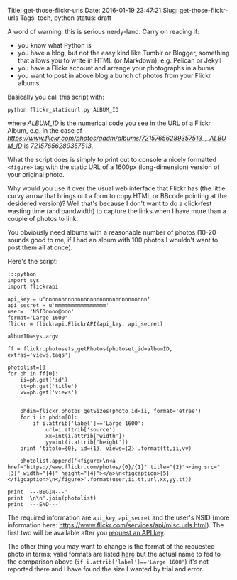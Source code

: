 Title: get-those-flickr-urls
Date: 2016-01-19 23:47:21
Slug: get-those-flickr-urls
Tags: tech, python
status: draft

A word of warning: this is serious nerdy-land. Carry on reading if:

* you know what Python is
* you have a blog, but not the easy kind like Tumblr or Blogger, something that allows you to write in HTML (or Markdown), e.g. Pelican or Jekyll
* you have a Flickr account and arrange your photographs in albums
* you want to post in above blog a bunch of photos from your Flickr albums

<!-- PELICAN_END_SUMMARY -->

Basically you call this script with:

    python flickr_staticurl.py ALBUM_ID

where _ALBUM_ID_ is the numerical code you see in the URL of a Flickr Album, e.g. in the case of _https://www.flickr.com/photos/aadm/albums/72157656289357513_,_ALBUM_ID_ is _72157656289357513_.

What the script does is simply to print out to console a nicely formatted `<figure>` tag with the static URL of a 1600px (long-dimension) version of your original photo.

Why would you use it over the usual web interface that Flickr has (the little curvy arrow that brings out a form to copy HTML or BBcode pointing at the desidered version)? Well that's because I don't want to do a click-fest wasting time (and bandwidth) to capture the links when I have more than a couple of photos to link.

You obviously need albums with a reasonable number of photos (10-20 sounds good to me; if I had an album with 100 photos I wouldn't want to post them all at once).

Here's the script:

    :::python
    import sys
    import flickrapi

    api_key = u'nnnnnnnnnnnnnnnnnnnnnnnnnnnnnnnn'
    api_secret = u'mmmmmmmmmmmmmmmm'
    user=  'NSIDoooo@ooo'
    format='Large 1600'
    flickr = flickrapi.FlickrAPI(api_key, api_secret)

    albumID=sys.argv

    ff = flickr.photosets_getPhotos(photoset_id=albumID, extras='views,tags')

    photolist=[]
    for ph in ff[0]:
        ii=ph.get('id')
        tt=ph.get('title')
        vv=ph.get('views')


        phdim=flickr.photos_getSizes(photo_id=ii, format='etree')
        for i in phdim[0]:
            if i.attrib['label']=='Large 1600':
                url=i.attrib['source']
                xx=int(i.attrib['width'])
                yy=int(i.attrib['height'])
        print 'titolo={0}, id={1}, views={2}'.format(tt,ii,vv)

        photolist.append('<figure>\n<a href="https://www.flickr.com/photos/{0}/{1}" title="{2}"><img src="{3}" width="{4}" height="{4}"></a>\n<figcaption>{5}</figcaption>\n</figure>'.format(user,ii,tt,url,xx,yy,tt))

    print '---BEGIN---'
    print '\n\n'.join(photolist)
    print '---END---'

The required information are `api_key`, `api_secret` and the user's NSID (more information here: <https://www.flickr.com/services/api/misc.urls.html>). The first two will be available after you [request an API key](https://www.flickr.com/services/api/keys/).

The other thing you may want to change is the format of the requested photo in terms; valid formats are listed [here](https://www.flickr.com/services/api/misc.urls.html) but the actual name to fed to the comparison above (`if i.attrib['label']=='Large 1600'`) it's not reported there and I have found the size I wanted by trial and error.
